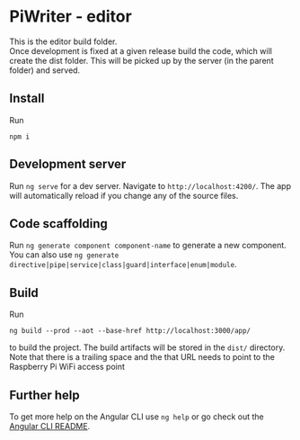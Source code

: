 # PiWriter - editor
This is the editor build folder.  
Once development is fixed at a given release build the code, which will create the dist folder.
This will be picked up by the server (in the parent folder) and served.

## Install
Run 
``` 
npm i
```
## Development server

Run `ng serve` for a dev server. Navigate to `http://localhost:4200/`. The app will automatically reload if you change any of the source files.

## Code scaffolding

Run `ng generate component component-name` to generate a new component. You can also use `ng generate directive|pipe|service|class|guard|interface|enum|module`.

## Build

Run 
```
ng build --prod --aot --base-href http://localhost:3000/app/
```
to build the project. The build artifacts will be stored in the `dist/` directory. 
Note that there is a trailing space and the that URL needs to point to the Raspberry Pi WiFi access point

## Further help

To get more help on the Angular CLI use `ng help` or go check out the [Angular CLI README](https://github.com/angular/angular-cli/blob/master/README.md).
